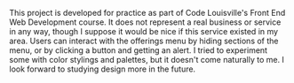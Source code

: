 This project is developed for practice as part of Code Louisville's Front End Web Development course. It does not represent a real business or service in any way, though I suppose it would be nice if this service existed in my area. Users can interact with the offerings menu by hiding sections of the menu, or by clicking a button and getting an alert. I tried to experiment some with color stylings and palettes, but it doesn't come naturally to me. I look forward to studying design more in the future.